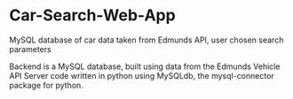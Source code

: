 # Car-Search-Web-App
MySQL database of car data taken from Edmunds API, user chosen search parameters

Backend is a MySQL database, built using data from the Edmunds Vehicle API
Server code written in python using MySQLdb, the mysql-connector package for python.
